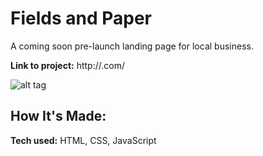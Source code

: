 # Fields and Paper
A coming soon pre-launch landing page for local business.

**Link to project:** http://.com/

![alt tag](http://)

## How It's Made:

**Tech used:** HTML, CSS, JavaScript
